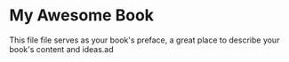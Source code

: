 # My Awesome Book

This file file serves as your book's preface, a great place to describe your book's content and ideas.ad 

